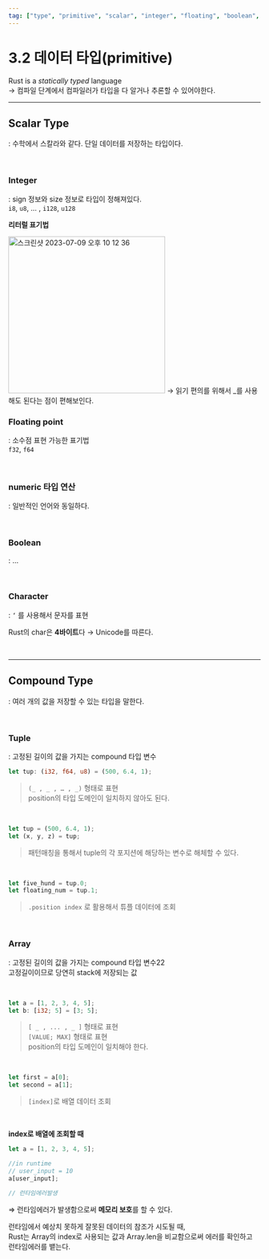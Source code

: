 ```yaml
---
tag: ["type", "primitive", "scalar", "integer", "floating", "boolean", "character", "compound", "tuple", "array"]
---
```


# 3.2 데이터 타입(primitive)

Rust is a *statically typed* language  
→ 컴파일 단계에서 컴파일러가 타입을 다 알거나 추론할 수 있어야한다.

---

## Scalar Type
: 수학에서 스칼라와 같다. 단일 데이터를 저장하는 타입이다.

<br/>

### Integer

: sign 정보와 size 정보로 타입이 정해져있다.  
`i8`, `u8`, … , `i128`, `u128`


**리터럴 표기법**

<img width="313" alt="스크린샷 2023-07-09 오후 10 12 36" src="https://github.com/Self-Driven-Development/Rustudy/assets/63008138/f6e2b754-13da-49a4-8beb-57b9eceb29dc"/>
→ 읽기 편의를 위해서 _를 사용해도 된다는 점이 편해보인다.

<br/>

### Floating point
: 소수점 표현 가능한 표기법  
`f32`, `f64`

<br/>

### numeric 타입 연산
: 일반적인 언어와 동일하다.

<br/>

### Boolean
: …

<br/>

### Character
: `‘` 를 사용해서 문자를 표현

Rust의 char은 **4바이트**다 → Unicode를 따른다.

<br/>

---

## Compound Type

: 여러 개의 값을 저장할 수 있는 타입을 말한다.

<br/>

### Tuple

: 고정된 길이의 값을 가지는 compound 타입 변수

```rust
let tup: (i32, f64, u8) = (500, 6.4, 1);
```

> `(_ , _ , … , _)` 형태로 표현  
> position의 타입 도메인이 일치하지 않아도 된다.

<br/>

```rust
let tup = (500, 6.4, 1);
let (x, y, z) = tup;
```
> 패턴매칭을 통해서 tuple의 각 포지션에 해당하는 변수로 해체할 수 있다.

<br/>

```rust
let five_hund = tup.0;
let floating_num = tup.1;
```

> `.position index` 로 활용해서 튜플 데이터에 조회

<br/>

### Array
: 고정된 길이의 값을 가지는 compound 타입 변수22  
고정길이이므로 당연히 stack에 저장되는 값

<br/>

```rust
let a = [1, 2, 3, 4, 5];
let b: [i32; 5] = [3; 5];
```

> `[ _ , ... , _ ]` 형태로 표현  
> `[VALUE; MAX]` 형태로 표현  
> position의 타입 도메인이 일치해야 한다.

<br/>

```rust
let first = a[0];
let second = a[1];
```

> `[index]`로 배열 데이터 조회

<br/>

**index로 배열에 조회할 때**

```rust
let a = [1, 2, 3, 4, 5];

//in runtime
// user_input = 10
a[user_input]; 

// 런타임에러발생
```

⇒ 런타임에러가 발생함으로써 **메모리 보호**를 할 수 있다.

런타임에서 예상치 못하게 잘못된 데이터의 참조가 시도될 때,  
Rust는 Array의 index로 사용되는 값과 Array.len을 비교함으로써 에러를 확인하고 런타임에러를 뱉는다.
